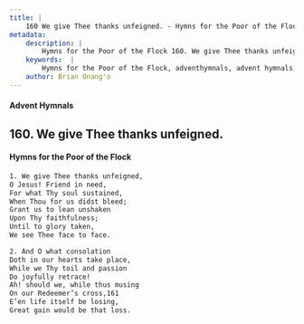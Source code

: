 ```yaml
---
title: |
    160 We give Thee thanks unfeigned. - Hymns for the Poor of the Flock
metadata:
    description: |
        Hymns for the Poor of the Flock 160. We give Thee thanks unfeigned.. We give Thee thanks unfeigned, O Jesus! Friend in need, For what Thy soul sustained, When Thou for us didst bleed;  Grant us to lean unshaken  Upon Thy faithfulness; Until to glory taken, We see Thee face to face. 
    keywords:  |
        Hymns for the Poor of the Flock, adventhymnals, advent hymnals, We give Thee thanks unfeigned., We give Thee thanks unfeigned,, 
    author: Brian Onang'o
---
```


#### Advent Hymnals
## 160. We give Thee thanks unfeigned.
####  Hymns for the Poor of the Flock

```txt
1. We give Thee thanks unfeigned,
O Jesus! Friend in need,
For what Thy soul sustained,
When Thou for us didst bleed; 
Grant us to lean unshaken 
Upon Thy faithfulness;
Until to glory taken,
We see Thee face to face.

2. And O what consolation
Doth in our hearts take place, 
While we Thy toil and passion 
Do joyfully retrace!
Ah! should we, while thus musing 
On our Redeemer’s cross,161
E’en life itself be losing,
Great gain would be that loss.
```
